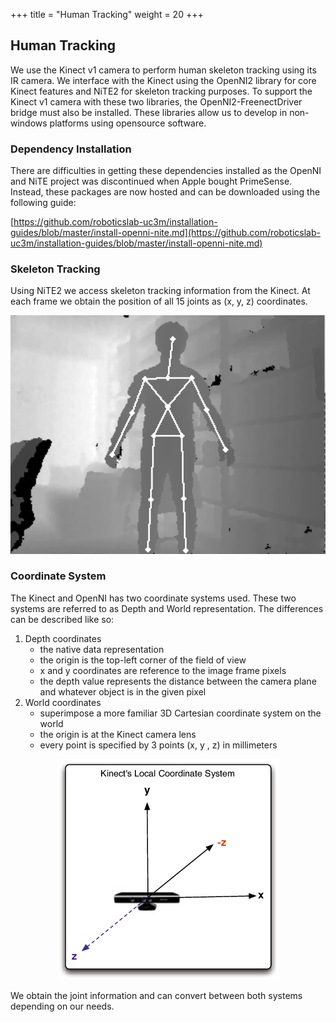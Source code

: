 +++
title = "Human Tracking"
weight = 20
+++

## Human Tracking

We use the Kinect v1 camera to perform human skeleton tracking using its IR camera. We interface with the Kinect using the OpenNI2 library for core Kinect features and NiTE2 for skeleton tracking purposes. To support the Kinect v1 camera with these two libraries, the OpenNI2-FreenectDriver bridge must also be installed. These libraries allow us to develop in non-windows platforms using opensource software.

### Dependency Installation

There are difficulties in getting these dependencies installed as the OpenNI and NiTE project was discontinued when Apple bought PrimeSense. Instead, these packages are now hosted and can be downloaded using the following guide:

[https://github.com/roboticslab-uc3m/installation-guides/blob/master/install-openni-nite.md](https://github.com/roboticslab-uc3m/installation-guides/blob/master/install-openni-nite.md)

### Skeleton Tracking

Using NiTE2 we access skeleton tracking information from the Kinect. At each frame we obtain the position of all 15 joints as (x, y, z) coordinates. 



<center>

![Untitled.png](Untitled.png)
</center>

### Coordinate System

The Kinect and OpenNI has two coordinate systems used. These two systems are referred to as Depth and World representation. The differences can be described like so:

1. Depth coordinates
    - the native data representation
    - the origin is the top-left corner of the field of view
    - x and y coordinates are reference to the image frame pixels
    - the depth value represents the distance between the camera plane and whatever object is in the given pixel
2. World coordinates
    - superimpose a more familiar 3D Cartesian coordinate system on the world
    - the origin is at the Kinect camera lens
    - every point is specified by 3 points (x, y , z) in millimeters

<center>

![Untitled%201.png](Untitled%201.png)
</center>

We obtain the joint information and can convert between both systems depending on our needs.